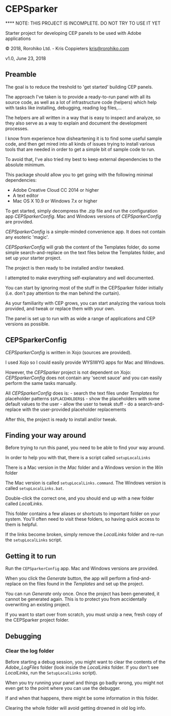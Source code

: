 # CEPSparker

  **** NOTE: THIS PROJECT IS INCOMPLETE. DO NOT TRY TO USE IT YET

Starter project for developing CEP panels to be used with Adobe applications

© 2018, Rorohiko Ltd. - Kris Coppieters
kris@rorohiko.com

v1.0, June 23, 2018

## Preamble

The goal is to reduce the treshold to 'get started' building CEP panels.

The approach I've taken is to provide a ready-to-run panel with all its 
source code, as well as a lot of infrastructure code (helpers) which 
help with tasks like installing, debugging, reading log files,...

The helpers are all written in a way that is easy to inspect and 
analyze, so they also serve as a way to explain and document the development 
processes.
 
I know from experience how disheartening it is to find some useful sample code, 
and then get mired into all kinds of issues trying to install various tools 
that are needed in order to get a simple bit of sample code to run.

To avoid that, I've also tried my best to keep external dependencies 
to the absolute minimum.

This package should allow you to get going with the following minimal 
dependencies:

- Adobe Creative Cloud CC 2014 or higher
- A text editor
- Mac OS X 10.9 or Windows 7.x or higher

To get started, simply decompress the .zip file and run the configuration app
_CEPSparkerConfig_. Mac and Windows versions of _CEPSparkerConfig_ are provided.

_CEPSparkerConfig_ is a simple-minded convenience app. It does not contain any 
esoteric 'magic'.

_CEPSparkerConfig_ will grab the content of the Templates folder, 
do some simple search-and-replace on the text files below the 
Templates folder, and set up your starter project.

The project is then ready to be installed and/or tweaked.

I attempted to make everything self-explanatory and well documented.

You can start by ignoring most of the stuff in the CEPSparker folder initially 
(i.e. don't pay attention to the man behind the curtain).

As your familiarity with CEP grows, you can start analyzing the various tools 
provided, and tweak or replace them with your own.

The panel is set up to run with as wide a range of applications and 
CEP versions as possible.

## CEPSparkerConfig

_CEPSparkerConfig_ is written in Xojo (sources are provided). 

I used Xojo so I could easily provide WYSIWYG apps for Mac and Windows. 

However, the _CEPSparker_ project is not dependent on Xojo: _CEPSparkerConfig_
does not contain any 'secret sauce' and you can easily perform the same
tasks manually.

All _CEPSparkerConfig_ does is:
    - search the text files under _Templates_ for placeholder patterns `$$PLACEHOLDER$$`
    - show the placeholders with some default values to the user
    - allow the user to tweak stuff
    - do a search-and-replace with the user-provided placeholder replacements 

After this, the project is ready to install and/or tweak.

## Finding your way around

Before trying to run this panel, you need to be able to find your way 
around. 

In order to help you with that, there is a script called `setupLocalLinks`

There is a Mac version in the _Mac_ folder and a Windows version in the _Win_
folder

The Mac version is called `setupLocalLinks.command`. The Windows version is 
called `setupLocalLinks.bat`.

Double-click the correct one, and you should end up with a new folder called 
_LocalLinks_. 

This folder contains a few aliases or shortcuts to important folder
on your system. You'll often need to visit these folders, so having quick access
to them is helpful.

If the links become broken, simply remove the _LocalLinks_ folder and re-run 
the `setupLocalLinks` script.

## Getting it to run

Run the `CEPSparkerConfig` app. Mac and Windows versions are provided.

When you click the _Generate_ button, the app will perform a find-and-replace
on the files found in the _Templates_ and set up the project. 

You can run _Generate_ only once. Once the project has been generated, 
it cannot be generated again. This is to protect you from accidentally 
overwriting an existing project.

If you want to start over from scratch, you must unzip a new, 
fresh copy of the CEPSparker project folder.

## Debugging

### Clear the log folder

Before starting a debug session, you might want to clear the contents of the
_Adobe_LogFiles_ folder (look inside the _LocalLinks_ folder. If you don't see
_LocalLinks_, run the `SetupLocalLinks` script).

When you try running your panel and things go badly wrong, you might not
even get to the point where you can use the debugger. 

If and when that happens, there might be some information in this folder.

Clearing the whole folder will avoid getting drowned in old log info.


